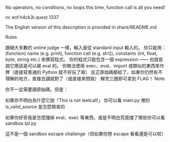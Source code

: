 No operators, no conditions, no loops this time, function call is all you need!

nc eof.h4ck3r.quest 1337

The English version of this description is provided in share/README.md

Rules

跟絕大多數的 online judge 一樣，輸入是從 standard input 輸入的。
你只能用：(function) name (e.g. print), function call (e.g. str()), constants (int, float, byte, string etc.) 來撰寫程式。
你的程式只能包含一個 expression —— 也就是說它應該是可以被 eval 的。
你無法使用 exec、eval、import 或類似的東西來作弊（直接寫普通的 Python 就不好玩了嘛）
反正原始碼都給了，如果你仍然有不理解的地方，直接去讀就對了（或直接來問我）
解完三題即可拿到 FLAG！
Note

你不一定需要讀原始碼，但是：

如果你不明白為什麼它說「This is not leetcall!」 你可以看 main.py 裡的 is_valid_source 是怎麼檢查的

如果你好奇我是怎麼擋掉 eval、exec 等東西，或是不明白究竟擋了哪些你可以看 sandbox.tpl.py

這不是一個 sandbox escape challenge（但如果你想 escape 看看還是可以啦）

